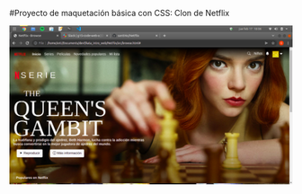 #Proyecto de maquetación básica con CSS: Clon de Netflix

![Tux, the Linux mascot](img/Screenshot.png)